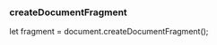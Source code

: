 <!--
 * @Author: your name
 * @Date: 2020-11-11 21:43:49
 * @LastEditTime: 2020-11-11 21:44:38
 * @LastEditors: Please set LastEditors
 * @Description: In User Settings Edit
 * @FilePath: \vue-compontents\kvue\node.md
-->
### createDocumentFragment

let fragment = document.createDocumentFragment();